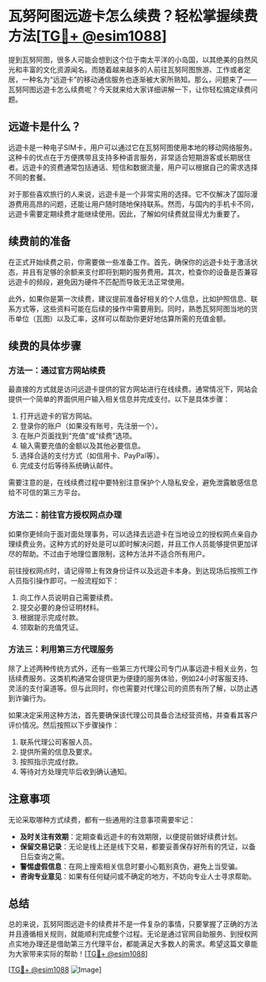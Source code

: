# 瓦努阿图远遊卡怎么续费？轻松掌握续费方法[[TG💪+ @esim1088](https://t.me/s/esim1088)]

提到瓦努阿图，很多人可能会想到这个位于南太平洋的小岛国，以其绝美的自然风光和丰富的文化资源闻名。而随着越来越多的人前往瓦努阿图旅游、工作或者定居，一种名为“远遊卡”的移动通信服务也逐渐被大家所熟知。那么，问题来了——瓦努阿图远遊卡怎么续费呢？今天就来给大家详细讲解一下，让你轻松搞定续费问题。

## 远遊卡是什么？

远遊卡是一种电子SIM卡，用户可以通过它在瓦努阿图使用本地的移动网络服务。这种卡的优点在于方便携带且支持多种语言服务，非常适合短期游客或长期居住者。远遊卡的资费通常包括通话、短信和数据流量，用户可以根据自己的需求选择不同的套餐。

对于那些喜欢旅行的人来说，远遊卡是一个非常实用的选择。它不仅解决了国际漫游费用高昂的问题，还能让用户随时随地保持联系。然而，与国内的手机卡不同，远遊卡需要定期续费才能继续使用。因此，了解如何续费就显得尤为重要了。

## 续费前的准备

在正式开始续费之前，你需要做一些准备工作。首先，确保你的远遊卡处于激活状态，并且有足够的余额来支付即将到期的服务费用。其次，检查你的设备是否兼容远遊卡的频段，避免因为硬件不匹配而导致无法正常使用。

此外，如果你是第一次续费，建议提前准备好相关的个人信息，比如护照信息、联系方式等，这些资料可能在后续的操作中需要用到。同时，熟悉瓦努阿图当地的货币单位（瓦图）以及汇率，这样可以帮助你更好地估算所需的充值金额。

## 续费的具体步骤

### 方法一：通过官方网站续费

最直接的方式就是访问远遊卡提供的官方网站进行在线续费。通常情况下，网站会提供一个简单的界面供用户输入相关信息并完成支付。以下是具体步骤：

1. 打开远遊卡的官方网站。
2. 登录你的账户（如果没有账号，先注册一个）。
3. 在账户页面找到“充值”或“续费”选项。
4. 输入需要充值的金额以及其他必要信息。
5. 选择合适的支付方式（如信用卡、PayPal等）。
6. 完成支付后等待系统确认邮件。

需要注意的是，在线续费过程中要特别注意保护个人隐私安全，避免泄露敏感信息给不可信的第三方平台。

### 方法二：前往官方授权网点办理

如果你更倾向于面对面处理事务，可以选择去远遊卡在当地设立的授权网点亲自办理续费业务。这种方式的好处是可以即时解决问题，并且工作人员能够提供更加详尽的帮助。不过由于地理位置限制，这种方法并不适合所有用户。

前往授权网点时，请记得带上有效身份证件以及远遊卡本身。到达现场后按照工作人员指引操作即可。一般流程如下：

1. 向工作人员说明自己需要续费。
2. 提交必要的身份证明材料。
3. 根据提示完成付款。
4. 领取新的充值凭证。

### 方法三：利用第三方代理服务

除了上述两种传统方式外，还有一些第三方代理公司专门从事远遊卡相关业务，包括续费服务。这类机构通常会提供更为便捷的服务体验，例如24小时客服支持、灵活的支付渠道等。但与此同时，你也需要对代理公司的资质有所了解，以防止遇到诈骗行为。

如果决定采用这种方法，首先要确保该代理公司具备合法经营资格，并查看其客户评价情况。然后按照以下步骤操作：

1. 联系代理公司客服人员。
2. 提供所需的信息及要求。
3. 按照指示完成付款。
4. 等待对方处理完毕后收到确认通知。

## 注意事项

无论采取哪种方式续费，都有一些通用的注意事项需要牢记：

- **及时关注有效期**：定期查看远遊卡的有效期限，以便提前做好续费计划。
- **保留交易记录**：无论是线上还是线下交易，都要妥善保存好所有的凭证，以备日后查询之需。
- **警惕虚假信息**：在网上搜索相关信息时要小心甄别真伪，避免上当受骗。
- **咨询专业意见**：如果有任何疑问或不确定的地方，不妨向专业人士寻求帮助。

## 总结

总的来说，瓦努阿图远遊卡的续费并不是一件复杂的事情，只要掌握了正确的方法并且遵循相关规则，就能顺利完成整个过程。无论是通过官网自助服务、到授权网点实地办理还是借助第三方代理平台，都能满足大多数人的需求。希望这篇文章能为大家带来实际的帮助！[[TG💪+ @esim1088](https://t.me/s/esim1088)]

[[TG💪+ @esim1088](https://t.me/s/esim1088) ![Image](https://i.postimg.cc/4NQfJmqS/Snipaste-2025-05-13-00-14-12.png)]